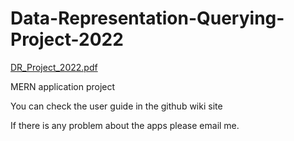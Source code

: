 # Data-Representation-Querying-Project-2022

[DR_Project_2022.pdf](https://github.com/hongwei169/Data-Representation-Querying-Project-2022/files/10332766/DR_Project_2022.pdf)

MERN application project

You can check the user guide in the github wiki site

If there is any problem about the apps please email me.
